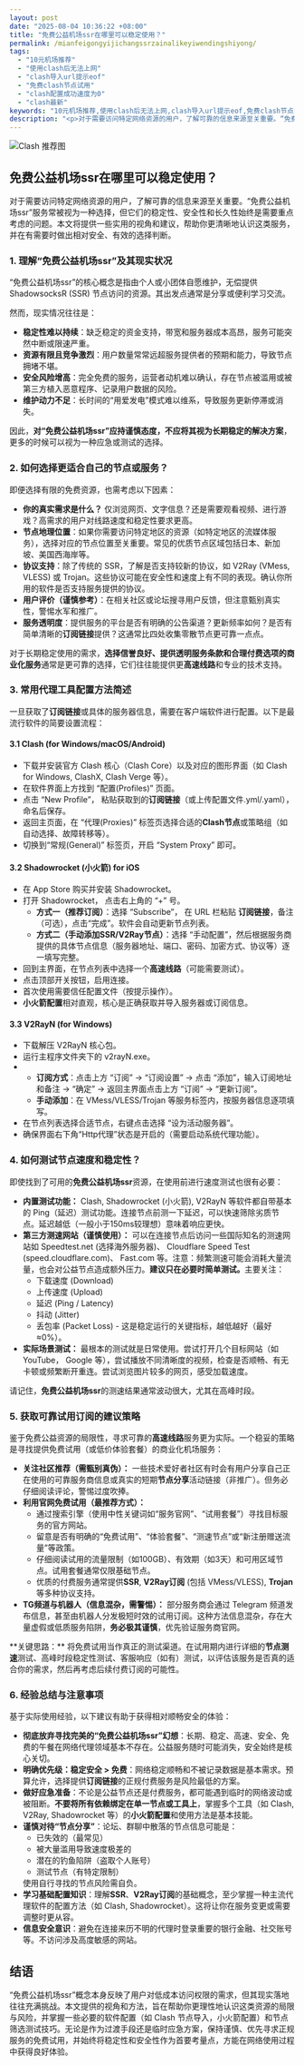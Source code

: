 ```yaml
---
layout: post
date: "2025-08-04 10:36:22 +08:00"
title: "免费公益机场ssr在哪里可以稳定使用？"
permalink: /mianfeigongyijichangssrzainalikeyiwendingshiyong/
tags:
  - "10元机场推荐"
  - "使用clash后无法上网"
  - "clash导入url提示eof"
  - "免费clash节点试用"
  - "clash配置成功速度为0"
  - "clash最新"
keywords: "10元机场推荐,使用clash后无法上网,clash导入url提示eof,免费clash节点试用,clash配置成功速度为0,clash最新"
description: "<p>对于需要访问特定网络资源的用户，了解可靠的信息来源至关重要。“免费公益机场ssr”服务常被视为一种选择，但它们的稳定性、安全性和长久性始终是需要重点考虑的问题。本文将提供一些实用的视角和建议，帮助你更清晰地认识这类服务，并在有需要时做出相对安全、有效的选择判断。</p>"
---
```


![Clash 推荐图](https://clashjd.github.io/assets/img/clash节点推荐购买.png)

## 免费公益机场ssr在哪里可以稳定使用？

<p>对于需要访问特定网络资源的用户，了解可靠的信息来源至关重要。“免费公益机场ssr”服务常被视为一种选择，但它们的稳定性、安全性和长久性始终是需要重点考虑的问题。本文将提供一些实用的视角和建议，帮助你更清晰地认识这类服务，并在有需要时做出相对安全、有效的选择判断。</p>
<h3>1. 理解“免费公益机场ssr”及其现实状况</h3>
<p>“免费公益机场ssr”的核心概念是指由个人或小团体自愿维护，无偿提供 ShadowsocksR (SSR) 节点访问的资源。其出发点通常是分享或便利学习交流。</p>
<p>然而，现实情况往往是：</p>
<ul>
<li><strong>稳定性难以持续</strong>：缺乏稳定的资金支持，带宽和服务器成本高昂，服务可能突然中断或限速严重。</li>
<li><strong>资源有限且竞争激烈</strong>：用户数量常常远超服务提供者的预期和能力，导致节点拥堵不堪。</li>
<li><strong>安全风险增高</strong>：完全免费的服务，运营者动机难以确认，存在节点被滥用或被第三方植入恶意程序、记录用户数据的风险。</li>
<li><strong>维护动力不足</strong>：长时间的“用爱发电”模式难以维系，导致服务更新停滞或消失。</li>
</ul>
<p>因此，<strong>对“免费公益机场ssr”应持谨慎态度，不应将其视为长期稳定的解决方案</strong>，更多的时候可以视为一种应急或测试的选择。</p>
<h3>2. 如何选择更适合自己的节点或服务？</h3>
<p>即便选择有限的免费资源，也需考虑以下因素：</p>
<ul>
<li><strong>你的真实需求是什么？</strong> 仅浏览网页、文字信息？还是需要观看视频、进行游戏？高需求的用户对线路速度和稳定性要求更高。</li>
<li><strong>节点地理位置</strong>：如果你需要访问特定地区的资源（如特定地区的流媒体服务），选择对应的节点位置至关重要。常见的优质节点区域包括日本、新加坡、美国西海岸等。</li>
<li><strong>协议支持</strong>：除了传统的 SSR，了解是否支持较新的协议，如 V2Ray (VMess, VLESS) 或 Trojan。这些协议可能在安全性和速度上有不同的表现。确认你所用的软件是否支持服务提供的协议。</li>
<li><strong>用户评价（谨慎参考）</strong>：在相关社区或论坛搜寻用户反馈，但注意甄别真实性，警惕水军和推广。</li>
<li><strong>服务透明度</strong>：提供服务的平台是否有明确的公告渠道？更新频率如何？是否有简单清晰的<strong>订阅链接</strong>提供？这通常比四处收集零散节点更可靠一点点。</li>
</ul>
<p>对于长期稳定使用的需求，<strong>选择信誉良好、提供透明服务条款和合理付费选项的商业化服务</strong>通常是更可靠的选择，它们往往能提供更<strong>高速线路</strong>和专业的技术支持。</p>
<h3>3. 常用代理工具配置方法简述</h3>
<p>一旦获取了<strong>订阅链接</strong>或具体的服务器信息，需要在客户端软件进行配置。以下是最流行软件的简要设置流程：</p>
<h4>3.1 Clash (for Windows/macOS/Android)</h4>
<ul>
<li>下载并安装官方 Clash 核心（Clash Core）以及对应的图形界面（如 Clash for Windows, ClashX, Clash Verge 等）。</li>
<li>在软件界面上方找到 “配置(Profiles)” 页面。</li>
<li>点击 “New Profile”， 粘贴获取到的<strong>订阅链接</strong>（或上传配置文件.yml/.yaml），命名后保存。</li>
<li>返回主页面，在 “代理(Proxies)” 标签页选择合适的<strong>Clash节点</strong>或策略组（如自动选择、故障转移等）。</li>
<li>切换到“常规(General)” 标签页，开启 “System Proxy” 即可。</li>
</ul>
<h4>3.2 Shadowrocket (小火箭) for iOS</h4>
<ul>
<li>在 App Store 购买并安装 Shadowrocket。</li>
<li>打开 Shadowrocket， 点击右上角的 “+” 号。
<ul>
<li><strong>方式一（推荐订阅）</strong>：选择 “Subscribe”， 在 URL 栏粘贴 <strong>订阅链接</strong>，备注（可选），点击“完成”。软件会自动更新节点列表。</li>
<li><strong>方式二（手动添加SSR/V2Ray节点）</strong>：选择 “手动配置”，然后根据服务商提供的具体节点信息（服务器地址、端口、密码、加密方式、协议等）逐一填写完整。</li>
</ul>
</li>
<li>回到主界面，在节点列表中选择一个<strong>高速线路</strong>（可能需要测试）。</li>
<li>点击顶部开关按钮，启用连接。</li>
<li>首次使用需要信任配置文件（按提示操作）。</li>
<li><strong>小火箭配置</strong>相对直观，核心是正确获取并导入服务器或订阅信息。</li>
</ul>
<h4>3.3 V2RayN (for Windows)</h4>
<ul>
<li>下载解压 V2RayN 核心包。</li>
<li>运行主程序文件夹下的 v2rayN.exe。</li>
<li>
<ul>
<li><strong>订阅方式</strong>：点击上方 “订阅” -> “订阅设置” -> 点击 “添加”，输入订阅地址和备注 -> “确定” -> 返回主界面点击上方 “订阅” -> “更新订阅”。</li>
<li><strong>手动添加</strong>：在 VMess/VLESS/Trojan 等服务标签内，按服务器信息逐项填写。</li>
</ul>
</li>
<li>在节点列表选择合适节点，右键点击选择 “设为活动服务器”。</li>
<li>确保界面右下角“Http代理”状态是开启的（需要启动系统代理功能）。</li>
</ul>
<h3>4. 如何测试节点速度和稳定性？</h3>
<p>即使找到了可用的<strong>免费公益机场ssr</strong>资源，在使用前进行速度测试也很有必要：</p>
<ul>
<li><strong>内置测试功能：</strong> Clash, Shadowrocket (小火箭), V2RayN 等软件都自带基本的 Ping（延迟）测试功能。连接节点前测一下延迟，可以快速筛除劣质节点。延迟越低（一般小于150ms较理想）意味着响应更快。</li>
<li><strong>第三方测速网站（谨慎使用）：</strong> 可以在连接节点后访问一些国际知名的测速网站如 Speedtest.net (选择海外服务器)、 Cloudflare Speed Test (speed.cloudflare.com)、 Fast.com 等。注意：频繁测速可能会消耗大量流量，也会对公益节点造成额外压力。<strong>建议只在必要时简单测试。</strong>主要关注：
<ul>
<li>下载速度 (Download)</li>
<li>上传速度 (Upload)</li>
<li>延迟 (Ping / Latency)</li>
<li>抖动 (Jitter)</li>
<li>丢包率 (Packet Loss) - 这是稳定运行的关键指标，越低越好（最好&asymp;0%）。</li>
</ul>
</li>
<li><strong>实际场景测试：</strong> 最根本的测试就是日常使用。尝试打开几个目标网站（如 YouTube， Google 等），尝试播放不同清晰度的视频，检查是否顺畅、有无卡顿或频繁断开重连。尝试浏览图片较多的网页，感受加载速度。</li>
</ul>
<p>请记住，<strong>免费公益机场ssr</strong>的测速结果通常波动很大，尤其在高峰时段。</p>
<h3>5. 获取可靠试用订阅的建议策略</h3>
<p>鉴于免费公益资源的局限性，寻求可靠的<strong>高速线路</strong>服务更为实际。一个稳妥的策略是寻找提供免费试用（或低价体验套餐）的商业化机场服务：</p>
<ul>
<li><strong>关注社区推荐（需甄别真伪）：</strong> 一些技术爱好者社区有时会有用户分享自己正在使用的可靠服务商信息或真实的短期<strong>节点分享</strong>活动链接（非推广）。但务必仔细阅读评论，警惕过度吹捧。</li>
<li><strong>利用官网免费试用（最推荐方式）：</strong>
<ul>
<li>通过搜索引擎（使用中性关键词如“服务官网”、“试用套餐”）寻找目标服务的官方网站。</li>
<li>留意是否有明确的“免费试用”、“体验套餐”、“测速节点”或“新注册赠送流量”等政策。</li>
<li>仔细阅读试用的流量限制（如100GB）、有效期（如3天）和可用区域节点。试用套餐通常仅限基础节点。</li>
<li>优质的付费服务通常提供<strong>SSR</strong>, <strong>V2Ray订阅</strong> (包括 VMess/VLESS), <strong>Trojan</strong> 等多种协议支持。</li>
</ul>
</li>
<li><strong>TG频道与机器人（信息混杂，需警惕）：</strong> 部分服务商会通过 Telegram 频道发布信息，甚至由机器人分发极短时效的试用订阅。这种方法信息混杂，存在大量虚假或低质服务陷阱，<strong>务必极其谨慎</strong>，优先验证服务商官网。</li>
</ul>
<p>**关键思路：** 将免费试用当作真正的测试渠道。在试用期内进行详细的<strong>节点测速</strong>测试、高峰时段稳定性测试、客服响应（如有）测试，以评估该服务是否真的适合你的需求，然后再考虑后续付费订阅的可能性。</p>
<h3>6. 经验总结与注意事项</h3>
<p>基于实际使用经验，以下建议有助于获得相对顺畅安全的体验：</p>
<ul>
<li><strong>彻底放弃寻找完美的“免费公益机场ssr”幻想</strong>：长期、稳定、高速、安全、免费的午餐在网络代理领域基本不存在。公益服务随时可能消失，安全始终是核心关切。</li>
<li><strong>明确优先级：稳定安全 > 免费</strong>：网络稳定顺畅和不被记录数据是基本需求。预算允许，选择提供<strong>订阅链接</strong>的正规付费服务是风险最低的方案。</li>
<li><strong>做好应急准备</strong>：不论是公益节点还是付费服务，都可能遇到临时的网络波动或被阻断。<strong>不要将所有依赖绑定在单一节点或工具上</strong>，掌握多个工具（如 Clash, V2Ray, Shadowrocket 等）的<strong>小火箭配置</strong>和使用方法是基本技能。</li>
<li><strong>谨慎对待“节点分享”</strong>：论坛、群聊中散落的节点信息可能是：
<ul>
<li>已失效的（最常见）</li>
<li>被大量滥用导致速度极差的</li>
<li>潜在的钓鱼陷阱（盗取个人账号）</li>
<li>测试节点（有特定限制）</li>
</ul>
使用自行寻找的节点风险需自负。</li>
<li><strong>学习基础配置知识</strong>：理解<strong>SSR</strong>、<strong>V2Ray订阅</strong>的基础概念，至少掌握一种主流代理软件的配置方法（如 Clash, Shadowrocket）。这将让你在服务变更或需要调整时更从容。</li>
<li><strong>信息安全意识</strong>：避免在连接来历不明的代理时登录重要的银行金融、社交账号等。不访问涉及高度敏感的网站。</li>
</ul>
<h2>结语</h2>
<p>“免费公益机场ssr”概念本身反映了用户对低成本访问权限的需求，但其现实落地往往充满挑战。本文提供的视角和方法，旨在帮助你更理性地认识这类资源的局限与风险，并掌握一些必要的软件配置（如 Clash 节点导入，小火箭配置）和节点筛选测试技巧。无论是作为过渡手段还是临时应急方案，保持谨慎、优先寻求正规服务的免费试用，并始终将稳定性和安全性作为首要考量点，方能在网络使用过程中获得良好体验。</p>